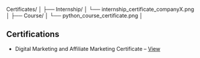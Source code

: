 Certificates/
│
├── Internship/
│   └── internship_certificate_companyX.png
│
├── Course/
│   └── python_course_certificate.png
│
## Certifications
- Digital Marketing and Affiliate Marketing Certificate – [View](link-to-certificate)
